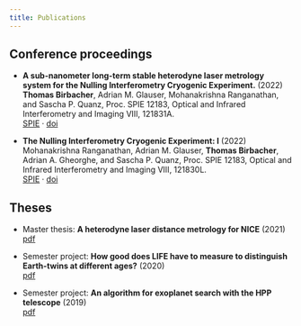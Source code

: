 ```yaml
---
title: Publications
---
```


## Conference proceedings

- **A sub-nanometer long-term stable heterodyne laser metrology system for the Nulling Interferometry Cryogenic Experiment.** (2022)  
**Thomas Birbacher**, Adrian M. Glauser, Mohanakrishna Ranganathan, and Sascha P. Quanz, Proc. SPIE 12183, Optical and Infrared Interferometry and Imaging VIII, 121831A.  
[SPIE](https://www.spiedigitallibrary.org/conference-proceedings-of-spie/12183/121831A/A-sub-nanometer-long-term-stable-heterodyne-laser-metrology-system/10.1117/12.2631654.short?SSO=1)
· [doi](https://doi.org/10.1117/12.2631654)
<!-- · (pdf)[aa.pdf">pdf</a></span>] -->

- **The Nulling Interferometry Cryogenic Experiment: I** (2022)  
Mohanakrishna Ranganathan, Adrian M. Glauser, **Thomas Birbacher**, Adrian A. Gheorghe, and Sascha P. Quanz, Proc. SPIE 12183, Optical and Infrared Interferometry and Imaging VIII, 121830L.  
[SPIE](https://www.spiedigitallibrary.org/conference-proceedings-of-spie/12183/121830L/The-Nulling-Interferometer-Cryogenic-Experiment-I/10.1117/12.2629514.short) · [doi](https://doi.org/10.1117/12.2629514)

## Theses

- Master thesis: **A heterodyne laser distance metrology for NICE** (2021)  
[pdf](pdfs/2021-metrology-master-thesis.pdf)

- Semester project: **How good does LIFE have to measure to distinguish Earth-twins at different ages?** (2020)  
[pdf](pdfs/2020-life-measure-earth.pdf)

- Semester project: **An algorithm for exoplanet search with the HPP telescope** (2019)  
[pdf](pdfs/2019-hpp-exoplanet.pdf)